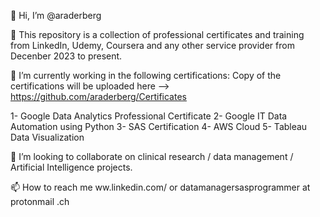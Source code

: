 👋 Hi, I’m @araderberg

👀 This repository is a collection of professional certificates and training from LinkedIn, Udemy, Coursera and any other service provider from Decenber 2023 to present.

🌱 I’m currently working in the following certifications: Copy of the certifications will be uploaded here --> https://github.com/araderberg/Certificates

1- Google Data Analytics Professional Certificate
2- Google IT Data Automation using Python
3- SAS Certification
4- AWS Cloud
5- Tableau Data Visualization

💞️ I’m looking to collaborate on clinical research / data management / Artificial Intelligence projects.

📫 How to reach me ww.linkedin.com/ or datamanagersasprogrammer at protonmail .ch
